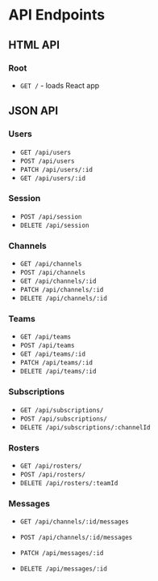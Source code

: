 # API Endpoints

## HTML API

### Root

- `GET /` - loads React app

## JSON API

### Users

- `GET /api/users`
- `POST /api/users`
- `PATCH /api/users/:id`
- `GET /api/users/:id`

### Session

- `POST /api/session`
- `DELETE /api/session`

### Channels

* `GET /api/channels`
* `POST /api/channels`
* `GET /api/channels/:id`
* `PATCH /api/channels/:id`
* `DELETE /api/channels/:id`

### Teams

* `GET /api/teams`
* `POST /api/teams`
* `GET /api/teams/:id`
* `PATCH /api/teams/:id`
* `DELETE /api/teams/:id`

### Subscriptions

* `GET /api/subscriptions/`
* `POST /api/subscriptions/`
* `DELETE /api/subscriptions/:channelId`

### Rosters

* `GET /api/rosters/`
* `POST /api/rosters/`
* `DELETE /api/rosters/:teamId`


### Messages

* `GET /api/channels/:id/messages`
* `POST /api/channels/:id/messages`

* `PATCH /api/messages/:id`
* `DELETE /api/messages/:id`
